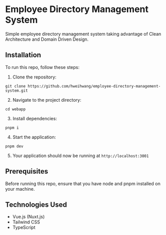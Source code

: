 Employee Directory Management System
====================

Simple employee directory management system taking advantage of Clean Architecture and Domain Driven Design.

Installation
------------

To run this repo, follow these steps:

1. Clone the repository:

`git clone https://github.com/hweihwang/employee-directory-management-system.git`

2. Navigate to the project directory:

`cd webapp`

3. Install dependencies:

`pnpm i`

4. Start the application:

`pnpm dev`

5. Your application should now be running at `http://localhost:3001`

Prerequisites
-------------

Before running this repo, ensure that you have node and pnpm installed on your machine.

Technologies Used
-----------------

- Vue.js (Nuxt.js)
- Tailwind CSS
- TypeScript
